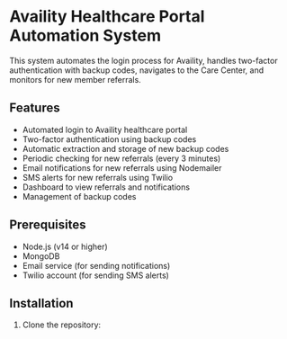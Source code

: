 # Availity Healthcare Portal Automation System

This system automates the login process for Availity, handles two-factor authentication with backup codes, navigates to the Care Center, and monitors for new member referrals.

## Features

- Automated login to Availity healthcare portal
- Two-factor authentication using backup codes
- Automatic extraction and storage of new backup codes
- Periodic checking for new referrals (every 3 minutes)
- Email notifications for new referrals using Nodemailer
- SMS alerts for new referrals using Twilio
- Dashboard to view referrals and notifications
- Management of backup codes

## Prerequisites

- Node.js (v14 or higher)
- MongoDB
- Email service (for sending notifications)
- Twilio account (for sending SMS alerts)

## Installation

1. Clone the repository:

